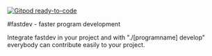 [![Gitpod ready-to-code](https://img.shields.io/badge/Gitpod-ready--to--code-blue?logo=gitpod)](https://gitpod.io/#https://github.com/AndreHeber/fastdev)

#fastdev - faster program development

Integrate fastdev in your project and with "./[programname] develop" everybody can contribute easily to your project.
